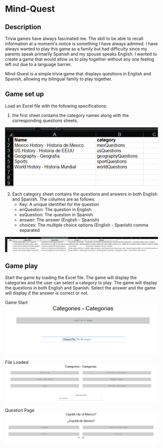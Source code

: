 # Mind-Quest

## Description
Trivia games have always fascinated me. The skill to be able to recall information at a moment's notice is something I have always admired. I have always wanted to play this game as a family but had difficulty since my parents speak primarily Spanish and my spouse speaks English. I wanted to create a game that would allow us to play together without any one feeling left out due to a language barrier.

Mind-Quest is a simple trivia game that displays questions in English and Spanish, allowing my bilingual family to play together.

## Game set up
Load an Excel file with the following specifications:

1) the first sheet contains the category names along with the corresponding questions sheets.

![](imgs/categories%20ans%20sheets.png)

2) Each category sheet contains the questions and answers in both English and Spanish.
   The columns are as follows:
    - Key: A unique identifier for the question
    - enQuestion: The question in English
    - esQuestion: The question in Spanish
    - answer: The answer (English - Spanish)
    - choices: The multiple choice options (English - Spanish) comma separated

![](imgs/questions%20sheet.png)

## Game play
Start the game by loading the Excel file. The game will display the categories and the user can select a category to play. The game will display the questions in both English and Spanish. Select the answer and the game will display if the answer is correct or not.

Game Start
![](imgs/Game%20start%20up.png)

File Loaded
![](imgs/file%20loaded.png)

Question Page
![](imgs/Question%20Page.png)